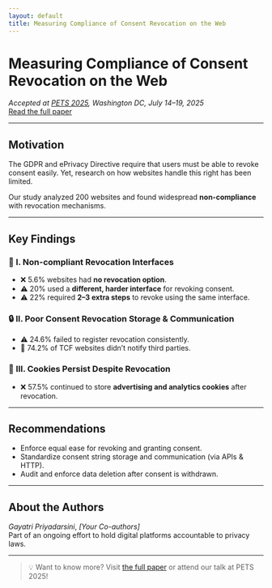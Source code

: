 ```yaml
---
layout: default
title: Measuring Compliance of Consent Revocation on the Web
---
```


# Measuring Compliance of Consent Revocation on the Web

_Accepted at [PETS 2025](https://petsymposium.org/2025/), Washington DC, July 14–19, 2025_  
[Read the full paper](https://arxiv.org/abs/2411.15414)

---

## Motivation

The GDPR and ePrivacy Directive require that users must be able to revoke consent easily. Yet, research on how websites handle this right has been limited.

Our study analyzed 200 websites and found widespread **non-compliance** with revocation mechanisms.

---

## Key Findings

### 🧩 I. Non-compliant Revocation Interfaces

- ❌ 5.6% websites had **no revocation option**.
- ⚠️ 20% used a **different, harder interface** for revoking consent.
- ⚠️ 22% required **2–3 extra steps** to revoke using the same interface.

### 🔒 II. Poor Consent Revocation Storage & Communication

- ⚠️ 24.6% failed to register revocation consistently.
- 🚫 74.2% of TCF websites didn’t notify third parties.

### 🍪 III. Cookies Persist Despite Revocation

- ❌ 57.5% continued to store **advertising and analytics cookies** after revocation.

---

## Recommendations

- Enforce equal ease for revoking and granting consent.
- Standardize consent string storage and communication (via APIs & HTTP).
- Audit and enforce data deletion after consent is withdrawn.

---

## About the Authors

*Gayatri Priyadarsini*, *[Your Co-authors]*  
Part of an ongoing effort to hold digital platforms accountable to privacy laws.

---

> 💡 Want to know more? Visit [the full paper](https://arxiv.org/abs/2411.15414) or attend our talk at PETS 2025!

